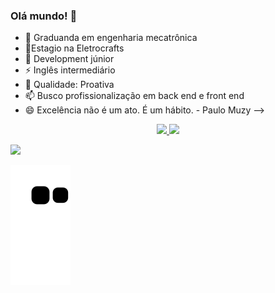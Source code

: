 ### Olá mundo! 👋

- 🔭 Graduanda em engenharia mecatrônica
- 🌱Estagio na Eletrocrafts
- 👯 Development júnior
- ⚡ Inglês intermediário
- 💬 Qualidade: Proativa
- 📫 Busco profissionalização em back end e front end
- 😄 Excelência não é um ato. É um hábito.  - Paulo Muzy
-->
<div align="center">
  <a href="https://github.com/amandadias158">
  
  <img width="48%" src="https://github-readme-stats.vercel.app/api?username=amandadias158&show_icons=true&theme=merko&include_all_commits=true&count_private=true"/>
  <img width="48%" src="https://github-readme-stats.vercel.app/api/top-langs/?username=amandadias158&layout=compact&langs_count=7&theme=highcontrast"/>
</div>
  <div>

<a href="https://www.linkedin.com/in/amanda-caribe-dias-208482177/" target="_blank"><img src="https://img.shields.io/badge/-LinkedIn-%230077B5?style=for-the-badge&logo=linkedin&logoColor=white" target="_blank"></a> 
 
  ![Snake animation](https://github.com/amandadias158/amandadias158/blob/output/github-contribution-grid-snake.svg)
 
</div>
  
